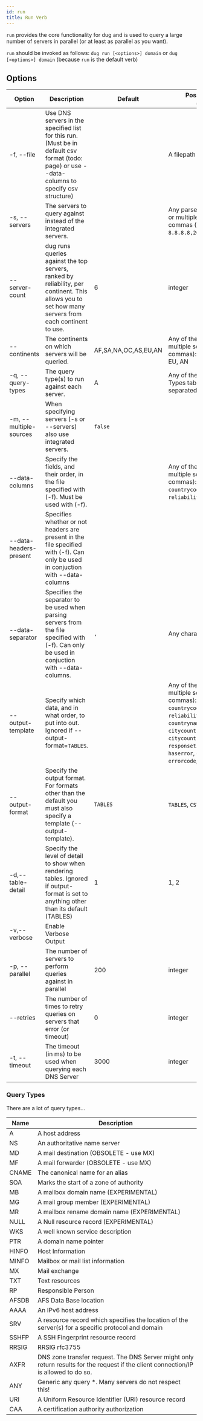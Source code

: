 ```yaml
---
id: run
title: Run Verb
---
```


`run` provides the core functionality for dug and is used to query a large number of servers in parallel (or at least as parallel as you want).

`run` should be invoked as follows: `dug run [<options>] domain` or `dug [<options>] domain` (because `run` is the default verb)

## Options

| Option                 | Description                                                                                                                                         | Default              | Possible Values (if applicable)                                                                                                                                                                                                                                                                   |
| ---------------------- | --------------------------------------------------------------------------------------------------------------------------------------------------- | -------------------- | ------------------------------------------------------------------------------------------------------------------------------------------------------------------------------------------------------------------------------------------------------------------------------------------------- |
| -f, --file             | Use DNS servers in the specified list for this run. (Must be in default csv format (todo: page) or use --data-columns to specify csv structure)     |                      | A filepath                                                                                                                                                                                                                                                                                        |
| -s, --servers          | The servers to query against instead of the integrated servers.                                                                                     |                      | Any parseable IP (like `8.8.8.8`), or multiple separated by commas (like `8.8.8.8,2001:4860:4860::8888`)                                                                                                                                                                                          |
| --server-count         | dug runs queries against the top servers, ranked by reliability, per continent. This allows you to set how many servers from each continent to use. | 6                    | integer                                                                                                                                                                                                                                                                                           |
| --continents           | The continents on which servers will be queried.                                                                                                    | AF,SA,NA,OC,AS,EU,AN | Any of the following (or multiple separated by commas): AF, SA, NA, OC, AS, EU, AN                                                                                                                                                                                                                |
| -q, --query-types      | The query type(s) to run against each server.                                                                                                       | A                    | Any of the items in the Query Types table below (or multiple separated by commas)                                                                                                                                                                                                                 |
| -m, --multiple-sources | When specifying servers (-s or --servers) also use integrated servers.                                                                              | `false`              |                                                                                                                                                                                                                                                                                                   |
| --data-columns         | Specify the fields, and their order, in the file specified with (-f). Must be used with (-f).                                                       |                      | Any of the following (or multiple separated by commas): `ipaddress`, `countrycode`, `city`, `dnssec`, `reliability`, `ignore`                                                                                                                                                                     |
| --data-headers-present | Specifies whether or not headers are present in the file specified with (-f). Can only be used in conjuction with --data-columns                    |                      |                                                                                                                                                                                                                                                                                                   |
| --data-separator       | Specifies the separator to be used when parsing servers from the file specified with (-f). Can only be used in conjuction with --data-columns.      | `,`                  | Any character                                                                                                                                                                                                                                                                                     |
| --output-template      | Specify which data, and in what order, to put into out. Ignored if --output-format=`TABLES`.                                                        |                      | Any of the following (or multiple separated by commas): `ipaddress`, `countrycode`, `city`, `dnssec`, `reliability`, `continentcode`, `countryname`, `countryflag`, `citycountryname`, `citycountrycontinentname`, `responsetime`, `recordtype`, `haserror`, `errormessage`, `errorcode`, `value` |
| --output-format        | Specify the output format. For formats other than the default you must also specify a template (--output-template).                                 | `TABLES`             | `TABLES`, `CSV`, `JSON`                                                                                                                                                                                                                                                                           |
| -d,--table-detail      | Specify the level of detail to show when rendering tables. Ignored if output-format is set to anything other than its default (TABLES)              | 1                    | 1, 2                                                                                                                                                                                                                                                                       |
| -v,--verbose           | Enable Verbose Output                                                                                                                               |                      |                                                                                                                                                                                                                                                                                                   |
| -p, --parallel         | The number of servers to perform queries against in parallel                                                                                        | 200                  | integer                                                                                                                                                                                                                                                                                           |
| --retries              | The number of times to retry queries on servers that error (or timeout)                                                                             | 0                    | integer                                                                                                                                                                                                                                                                                           |
| -t, --timeout          | The timeout (in ms) to be used when querying each DNS Server                                                                                        | 3000                 | integer                                                                                                                                                                                                                                                                                           |

### Query Types

There are a lot of query types...

| Name  | Description                                                                                                                          |
| ----- | ------------------------------------------------------------------------------------------------------------------------------------ |
| A     | A host address                                                                                                                       |
| NS    | An authoritative name server                                                                                                         |
| MD    | A mail destination (OBSOLETE - use MX)                                                                                               |
| MF    | A mail forwarder (OBSOLETE - use MX)                                                                                                 |
| CNAME | The canonical name for an alias                                                                                                      |
| SOA   | Marks the start of a zone of authority                                                                                               |
| MB    | A mailbox domain name (EXPERIMENTAL)                                                                                                 |
| MG    | A mail group member (EXPERIMENTAL)                                                                                                   |
| MR    | A mailbox rename domain name (EXPERIMENTAL)                                                                                          |
| NULL  | A Null resource record (EXPERIMENTAL)                                                                                                |
| WKS   | A well known service description                                                                                                     |
| PTR   | A domain name pointer                                                                                                                |
| HINFO | Host Information                                                                                                                     |
| MINFO | Mailbox or mail list information                                                                                                     |
| MX    | Mail exchange                                                                                                                        |
| TXT   | Text resources                                                                                                                       |
| RP    | Responsible Person                                                                                                                   |
| AFSDB | AFS Data Base location                                                                                                               |
| AAAA  | An IPv6 host address                                                                                                                 |
| SRV   | A resource record which specifies the location of the server(s) for a specific protocol and domain                                   |
| SSHFP | A SSH Fingerprint resource record                                                                                                    |
| RRSIG | RRSIG rfc3755                                                                                                                        |
| AXFR  | DNS zone transfer request. The DNS Server might only return results for the request if the client connection/IP is allowed to do so. |
| ANY   | Generic any query *. Many servers do not respect this!                                                                               |
| URI   | A Uniform Resource Identifier (URI) resource record                                                                                  |
| CAA   | A certification authority authorization                                                                                              |